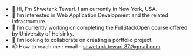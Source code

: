 - 👋 Hi, I’m Shwetank Tewari. I am currently in New York, USA.
- 👀 I’m interested in Web Application Development and the related infrastructure.
- 🌱 I’m currently working on completing the FullStackOpen course offered by University of Helsinky.
- 💞️ I’m looking to collaborate on creating a portfolio project.
- 📫 How to reach me : email - shwetank.tewari.87@gmail.com

<!---
MaxHass12/MaxHass12 is a ✨ special ✨ repository because its `README.md` (this file) appears on your GitHub profile.
You can click the Preview link to take a look at your changes.
--->
